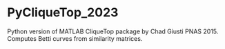 # PyCliqueTop_2023
Python version of MATLAB CliqueTop package by Chad Giusti PNAS 2015.  Computes Betti curves from similarity matrices.
